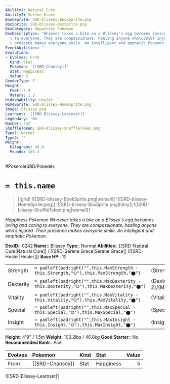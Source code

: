 ```yaml
---
Ability1: Natural Cure
Ability2: Serene Grace
BookSprite: SRD-blissey-BookSprite.png
BoxSprite: SRD-blissey-BoxSprite.png
DexCategory: Happiness Pokemon
DexDescription: "Whoever takes a bite on a Blissey's egg becomes loving and caring\
  \ to everyone. They are compassionate, healing anyone who\u2019s injured. Their\
  \ presence makes everyone smile. An intelligent and emphatic Pokemon."
EventAbilities: ''
Evolutions:
- Evolves: From
  Kind: Stat
  Pokemon: '[[SRD-Chansey]]'
  Stat: Happiness
  Value: 5
GenderType: F
Height:
  Feet: 4.9
  Meters: 1.5
HiddenAbility: Healer
HomeSprite: SRD-blissey-HomeSprite.png
Image: blissey.png
Learnset: '[[SRD-Blissey-Learnset]]'
Legendary: 'No'
Number: 242
ShuffleToken: SRD-blissey-ShuffleToken.png
Type1: Normal
Type2: ''
Weight:
  Kilograms: 46.8
  Pounds: 103.2
---
```


#PokeroleSRD/Pokedex

# `= this.name`

> [!grid]
> ![[SRD-blissey-BookSprite.png|wsmall]]
> ![[SRD-blissey-HomeSprite.png]]
> ![[SRD-blissey-BoxSprite.png|htiny]]
> ![[SRD-blissey-ShuffleToken.png|wsmall]]


*Happiness Pokemon*
*Whoever takes a bite on a Blissey's egg becomes loving and caring to everyone. They are compassionate, healing anyone who’s injured. Their presence makes everyone smile. An intelligent and emphatic Pokemon.*

**DexID**:: 0242
**Name**:: Blissey
**Type**:: Normal
**Abilities**:: [[SRD-Natural Cure|Natural Cure]] / [[SRD-Serene Grace|Serene Grace]] ([[SRD-Healer|Healer]])
**Base HP**:: 12

|           |                                                                                        |                                          |
| --------- | -------------------------------------------------------------------------------------- | ---------------------------------------- |
| Strength  | `= padleft(padright("",this.MaxStrength - this.Strength,"⭘"),this.MaxStrength,"⬤")`    | (Strength::1)/(MaxStrength::2)   |
| Dexterity | `= padleft(padright("",this.MaxDexterity - this.Dexterity,"⭘"),this.MaxDexterity,"⬤")` | (Dexterity:: 2)/(MaxDexterity::4) |
| Vitality  | `= padleft(padright("",this.MaxVitality - this.Vitality,"⭘"),this.MaxVitality,"⬤")`    | (Vitality::1)/(MaxVitality::2)   |
| Special   | `= padleft(padright("",this.MaxSpecial - this.Special,"⭘"),this.MaxSpecial,"⬤")`       | (Special::2)/(MaxSpecial::5)     |
| Insight   | `= padleft(padright("",this.MaxInsight - this.Insight,"⭘"),this.MaxInsight,"⬤")`       | (Insight::3)/(MaxInsight::7)     |

**Height**: 4'9" / 1.5m
**Weight**: 103.2lbs / 46.8kg
**Good Starter**:: No
**Recommended Rank**:: Ace

| Evolves   | Pokemon         | Kind   | Stat      |   Value |
|:----------|:----------------|:-------|:----------|--------:|
| From      | [[SRD-Chansey]] | Stat   | Happiness |       5 |

![[SRD-Blissey-Learnset]]